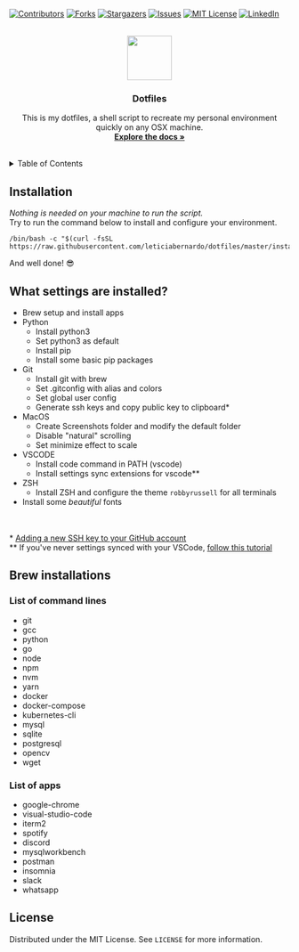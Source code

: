 [![Contributors][contributors-shield]][contributors-url]
[![Forks][forks-shield]][forks-url]
[![Stargazers][stars-shield]][stars-url]
[![Issues][issues-shield]][issues-url]
[![MIT License][license-shield]][license-url]
[![LinkedIn][linkedin-shield]][linkedin-url]

<br />
<div align="center">
  <a href="https://github.com/leticiabernardo/dotfiles">
    <img src="https://user-images.githubusercontent.com/13439423/152936197-83209ddd-48ea-43c7-9361-982e70109e5c.png" width="80" /> 
  </a>

  <h3 align="center">Dotfiles</h3>

  <p align="center">
    This is my dotfiles, a shell script to recreate my personal environment quickly on any OSX machine.
    <br />
    <a href="https://github.com/leticiabernardo/dotfiles"><strong>Explore the docs »</strong></a>
    <br />
    <br />
  </p>
</div>

<!-- TABLE OF CONTENTS -->
<details>
  <summary>Table of Contents</summary>
  <ol>
    <li><a href="#installation">Installation</a></li>
    <li><a href="#what-settings-are-installed">What settings are installed?</a></li>
    <li>
      <a href="#brew-installations">Brew installations</a>
      <ul>
        <li><a href="#list-of-command-lines">List of command lines</a></li>
        <li><a href="#list-of-apps">List of apps</a></li>
      </ul>
    </li>
    <li><a href="#license">License</a></li>
  </ol>
</details>

## Installation

*Nothing is needed on your machine to run the script.*<br />
Try to run the command below to install and configure your environment.

```
/bin/bash -c "$(curl -fsSL https://raw.githubusercontent.com/leticiabernardo/dotfiles/master/install.sh)"
```

And well done! :sunglasses:

## What settings are installed?

- Brew setup and install apps
- Python
    - Install python3
    - Set python3 as default
    - Install pip
    - Install some basic pip packages
- Git
    - Install git with brew
    - Set .gitconfig with alias and colors
    - Set global user config
    - Generate ssh keys and copy public key to clipboard*
- MacOS
    - Create Screenshots folder and modify the default folder
    - Disable "natural" scrolling
    - Set minimize effect to scale
- VSCODE
    - Install code command in PATH (vscode)
    - Install settings sync extensions for vscode**
- ZSH
  - Install ZSH and configure the theme `robbyrussell` for all terminals
- Install some _beautiful_ fonts

<br/><br/>
\* [Adding a new SSH key to your GitHub account][tutorial-add-ssh-keys-url]<br/>
** If you've never settings synced with your VSCode, [follow this tutorial][tutorial-settings-sync-url]


## Brew installations
### List of command lines

- git
- gcc
- python
- go
- node
- npm
- nvm
- yarn
- docker
- docker-compose
- kubernetes-cli
- mysql
- sqlite
- postgresql
- opencv
- wget

### List of apps

- google-chrome
- visual-studio-code
- iterm2
- spotify
- discord
- mysqlworkbench
- postman
- insomnia
- slack
- whatsapp

<!-- LICENSE -->
## License

Distributed under the MIT License. See `LICENSE` for more information.

<!-- MARKDOWN LINKS & IMAGES -->
<!-- https://www.markdownguide.org/basic-syntax/#reference-style-links -->
[tutorial-settings-sync-url]: https://riptutorial.com/visual-studio-code/learn/100017/settings-sync
[tutorial-add-ssh-keys-url]: https://docs.github.com/en/authentication/connecting-to-github-with-ssh/adding-a-new-ssh-key-to-your-github-account
[contributors-shield]: https://img.shields.io/github/contributors/leticiabernardo/dotfiles.svg?style=for-the-badge
[contributors-url]: https://github.com/leticiabernardo/dotfiles/graphs/contributors
[forks-shield]: https://img.shields.io/github/forks/leticiabernardo/dotfiles.svg?style=for-the-badge
[forks-url]: https://github.com/leticiabernardo/dotfiles/network/members
[stars-shield]: https://img.shields.io/github/stars/leticiabernardo/dotfiles.svg?style=for-the-badge
[stars-url]: https://github.com/leticiabernardo/dotfiles/stargazers
[issues-shield]: https://img.shields.io/github/issues/leticiabernardo/dotfiles.svg?style=for-the-badge
[issues-url]: https://github.com/leticiabernardo/dotfiles/issues
[license-shield]: https://img.shields.io/github/license/leticiabernardo/dotfiles.svg?style=for-the-badge
[license-url]: https://github.com/leticiabernardo/dotfiles/blob/master/LICENSE.txt
[linkedin-shield]: https://img.shields.io/badge/-LinkedIn-black.svg?style=for-the-badge&logo=linkedin&colorB=555
[linkedin-url]: https://linkedin.com/in/lebernardo
